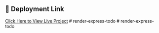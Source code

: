## 🚀 Deployment Link
[Click Here to View Live Project](https://render-express-todo.onrender.com)
#   r e n d e r - e x p r e s s - t o d o  
 #   r e n d e r - e x p r e s s - t o d o  
 